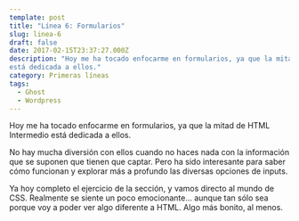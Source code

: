```yaml
---
template: post
title: "Línea 6: Formularios"
slug: linea-6
draft: false
date: 2017-02-15T23:37:27.000Z
description: "Hoy me ha tocado enfocarme en formularios, ya que la mitad de HTML Intermedio
está dedicada a ellos."
category: Primeras líneas
tags:
  - Ghost
  - Wordpress
---
```

Hoy me ha tocado enfocarme en formularios, ya que la mitad de HTML Intermedio está dedicada a ellos.

 No hay mucha diversión con ellos cuando no haces nada con la información que se suponen que tienen que captar. Pero ha sido interesante para saber cómo funcionan y explorar más a profundo las diversas opciones de inputs.

 Ya hoy completo el ejercicio de la sección, y vamos directo al mundo de CSS. Realmente se siente un poco emocionante… aunque tan sólo sea porque voy a poder ver algo diferente a HTML. Algo más bonito, al menos.

 
